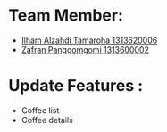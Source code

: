 # Team Member:
- [Ilham Alzahdi Tamaroha 1313620006](https://github.com/Ilhamalzahdii)
- [Zafran Panggomgomi 1313600002](https://github.com/zhafranP)

# Update Features :
- Coffee list
- Coffee details


